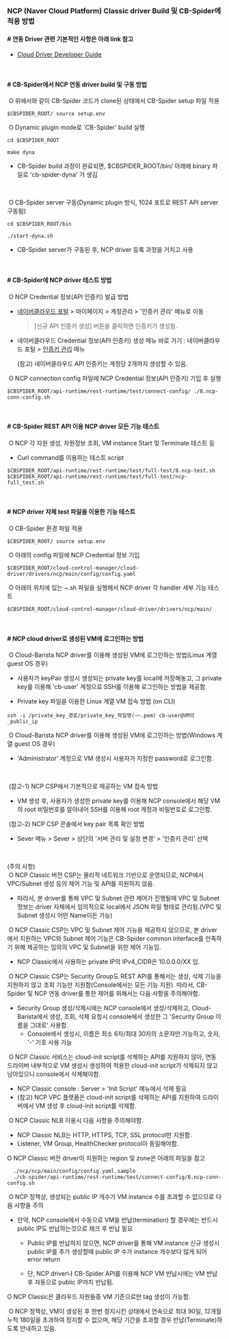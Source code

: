 ### NCP (Naver Cloud Platform) Classic driver Build 및 CB-Spider에 적용 방법


#### # 연동 Driver 관련 기본적인 사항은 아래 link 참고

   - [Cloud Driver Developer Guide](https://github.com/cloud-barista/cb-spider/wiki/Cloud-Driver-Developer-Guide) 
<p><br>

#### # CB-Spider에서 NCP 연동 driver build 및 구동 방법

​	O 위에서와 같이 CB-Spider 코드가 clone된 상태에서 CB-Spider setup 파일 적용
```
$CBSPIDER_ROOT/ source setup.env
```

​	O Dynamic plugin mode로 'CB-Spider' build 실행

```
cd $CBSPIDER_ROOT

make dyna

```
   - CB-Spider build 과정이 완료되면, $CBSPIDER_ROOT/bin/ 아래에 binary 파일로 'cb-spider-dyna' 가 생김 

<p><br>

​	O CB-Spider server 구동(Dynamic plugin 방식, 1024 포트로 REST API server 구동됨)

```
cd $CBSPIDER_ROOT/bin

./start-dyna.sh
```

   - CB-Spider server가 구동된 후, NCP driver 등록 과정을 거치고 사용

<p><br>

#### # CB-Spider에 NCP driver 테스트 방법

​	O NCP Credential 정보(API 인증키) 발급 방법<BR>
 - [네이버클라우드 포털](https://www.ncloud.com) > 마이페이지 > 계정관리 > '인증키 관리' 메뉴로 이동<br>
   > [신규 API 인증키 생성] 버튼을 클릭하면 인증키가 생성됨.
 - 네이버클라우드 Credential 정보(API 인증키) 생성 메뉴 바로 가기 : 네이버클라우드 포털 > [인증키 관리](https://www.ncloud.com/mypage/manage/authkey) 메뉴

   (참고) 네이버클라우드 API 인증키는 계정당 2개까지 생성할 수 있음.

​	O NCP connection config 파일에 NCP Credential 정보(API 인증키) 기입 후 실행<BR>

```
$CBSPIDER_ROOT/api-runtime/rest-runtime/test/connect-config/ ./8.ncp-conn-config.sh
```
<p><br>

#### # CB-Spider REST API 이용 NCP driver 모든 기능 테스트

​	O NCP 각 자원 생성, 자원정보 조회, VM instance Start 및 Terminate 테스트 등

-   Curl command를 이용하는 테스트 script
```
$CBSPIDER_ROOT/api-runtime/rest-runtime/test/full-test/8.ncp-test.sh
$CBSPIDER_ROOT/api-runtime/rest-runtime/test/full-test/ncp-full_test.sh
```
<p><br>

#### # NCP driver 자체 test 파일을 이용한 기능 테스트

​	O CB-Spider 환경 파일 적용
```
$CBSPIDER_ROOT/ source setup.env
```

​	O 아래의 config 파일에 NCP Credential 정보 기입
```
$CBSPIDER_ROOT/cloud-control-manager/cloud-driver/drivers/ncp/main/config/config.yaml
```

​	O 아래의 위치에 있는 ~.sh 파일을 실행해서 NCP driver 각 handler 세부 기능 테스트 
```
$CBSPIDER_ROOT/cloud-control-manager/cloud-driver/drivers/ncp/main/
```
<p><br>

#### # NCP cloud driver로 생성된 VM에 로그인하는 방법

​	O Cloud-Barista NCP driver를 이용해 생성된 VM에 로그인하는 방법(Linux 계열 guest OS 경우)

   - 사용자가 keyPair 생성시 생성되는 private key를 local에 저장해놓고, 그 private key를 이용해 'cb-user' 계정으로 SSH를 이용해 로그인하는 방법을 제공함.

   - Private key 파일을 이용한 Linux 계열 VM 접속 방법 (on CLI)

```
ssh -i /private_key_경로/private_key_파일명(~~.pem) cb-user@VM의_public_ip
```

​	O Cloud-Barista NCP driver를 이용해 생성된 VM에 로그인하는 방법(Windows 계열 guest OS 경우)

   - 'Administrator' 계정으로 VM 생성시 사용자가 지정한 password로 로그인함.

<br>

​	(참고-1) NCP CSP에서 기본적으로 제공하는 VM 접속 방법

   - VM 생성 후, 사용자가 생성한 private key를 이용해 NCP console에서 해당 VM의 root 비밀번호를 알아내어 SSH를 이용해 root 계정과 비밀번호로 로그인함.

​	(참고-2) NCP CSP 콘솔에서 key pair 목록 확인 방법

   - Sever 메뉴 > Sever > 상단의 '서버 관리 및 설정 변경' > '인증키 관리' 선택

<p><br>

(주의 사항)<br>
​	O NCP Classic 버전 CSP는 물리적 네트워크 기반으로 운영되므로, NCP에서 VPC/Subnet 생성 등의 제어 기능 및 API를 지원하지 않음.
   - 따라서, 본 driver를 통해 VPC 및 Subnet 관련 제어가 진행될때 VPC 및 Subnet 정보는 driver 자체에서 임의적으로 local에서 JSON 파일 형태로 관리됨.(VPC 및 Subnet 생성시 어떤 Name이든 가능)

​	O  NCP Classic CSP는 VPC 및 Subnet 제어 기능을 제공하지 않으므로, 본 driver에서 지원하는 VPC와 Subnet 제어 기능은 CB-Spider common interface를 만족하기 위해 제공하는 임의의 VPC 및 Subnet을 위한 제어 기능임.
   - NCP Classic에서 사용하는 private IP의 IPv4_CIDR은 10.0.0.0/XX 임.

​	O NCP Classic CSP는 Security Group도 REST API를 통해서는 생성, 삭제 기능을 지원하지 않고 조회 기능만 지원함(Console에서는 모든 기능 지원). 따라서, CB-Spider 및 NCP 연동 driver를 통한 제어를 위해서는 다음 사항을 주의해야함.

   - Security Group 생성/삭제시에는 NCP console에서 생성/삭제하고, Cloud-Barista에서 생성, 조회, 삭제 요청시 console에서 생성한 그 'Security Group 이름을 그대로' 사용함.
      - Console에서 생성시, 이름은 최소 6자/최대 30자의 소문자만 가능하고, 숫자, '-' 기호 사용 가능

​	O NCP Classic 서비스는 cloud-init script를 삭제하는 API를 지원하지 않아, 연동 드라이버 내부적으로 VM 생성시 생성하여 적용한 cloud-init script가 삭제되지 않고 남아있으니 console에서 삭제해야함.
   - NCP Classic console : Server > 'Init Script' 메뉴에서 삭제 필요
   - (참고) NCP VPC 플랫폼은 cloud-init script를 삭제하는 API를 지원하여 드라이버에서 VM 생성 후 cloud-init script를 삭제함.

​	O NCP Classic NLB 이용시 다음 사항을 주의해야함.
   - NCP Classic NLB는 HTTP, HTTPS, TCP, SSL protocol만 지원함.
   - Listener, VM Group, HealthChecker protocol이 동일해야함.

  O NCP Classic 버전 driver이 지원하는 region 및 zone은 아래의 파일을 참고
```
  ./ncp/ncp/main/config/config.yaml.sample
  ./cb-spider/api-runtime/rest-runtime/test/connect-config/8.ncp-conn-config.sh
```

​	O  NCP 정책상, 생성되는 public IP 개수가 VM instance 수를 초과할 수 없으므로 다음 사항을 주의

   - 만약, NCP console에서 수동으로 VM을 반납(termination) 할 경우에는 반드시 public IP도 반납하는것으로 체크 후 반납 필요
     - Public IP를 반납하지 않으면, NCP driver를 통해 VM instance 신규 생성시 public IP를  추가 생성할때 public IP 수가 instance 개수보다 많게 되어 error return

     - 단, NCP driver나 CB-Spider API를 이용해 NCP VM 반납시에는 VM 반납 후 자동으로 public IP까지 반납됨.


  O  NCP Classic은 클라우드 자원들중 VM 기준으로만 tag 생성이 가능함.

​	O  NCP 정책상, VM이 생성된 후 한번 정지시킨 상태에서 연속으로 최대 90일, 12개월 누적 180일을 초과하여 정지할 수 없으며, 해당 기간을 초과할 경우 반납(Terminate)하도록 안내하고 있음.
